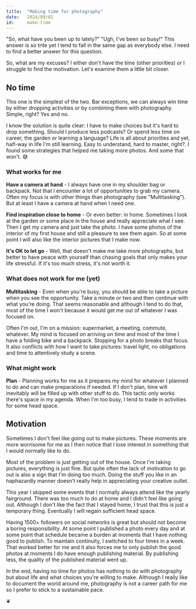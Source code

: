 ```yaml
---
title:  "Making time for photography"
date:   2024/09/01
id:     make-time
---
```


"So, what have you been up to lately?" "Ugh, I've been *so* busy!" This answer is so trite yet I tend to fall in the same gap as everybody else. I need to find a better answer for this question.

So, what are my excuses? I either don't have the time (other priorities) or I struggle to find the motivation. Let's examine them a little bit closer.

## No time

This one is the simplest of the two. Bar exceptions, we can always win time by either dropping activities or by combining them with photography. Simple, right? Yes and no.

I know the solution is quite clear: I have to make choices but it's hard to drop something. Should I produce less podcasts? Or spend less time on career, the garden or learning a language? Life is all about priorities and yet, half-way in life I'm still learning. Easy to understand, hard to master, right?. I found some strategies that helped me taking more photos. And some that won't. 😅

### What works for me

**Have a camera at hand** - I always have one in my shoulder bag or backpack. Not that I encounter a lot of opportunities to grab my camera. Often my focus is with other things than photography (see "Multitasking"). But at least I have a camera at hand when I need one.

**Find inspiration close to home** - Or even better: in home. Sometimes I look at the garden or some place in the house and really appreciate what I see. Then I get my camera and just take the photo. I have some photos of the interior of my first house and still a pleasure to see them again. So at some point I will also like the interior pictures that I make now.

**It's OK to let go** - Well, that doesn't make me take more photographs, but better to have peace with yourself than chasing goals that only makes your life stressful. If it's too much stress, it's not worth it.

### What does not work for me (yet)

**Multitasking** - Even when you're busy, you should be able to take a picture when you see the opportunity. Take a minute or two and then continue with what you're doing. That seems reasonable and although I tend to do that, most of the time I won't because it would get me out of whatever I was focused on.

Often I'm out, I'm on a mission: supermarket, a meeting, commute, whatever. My mind is focused on arriving on time and most of the time I have a folding bike and a backpack. Stopping for a photo breaks that focus. It also conflicts with how I want to take pictures: travel light, no obligations and time to attentively study a scene.

### What might work

**Plan** - Planning works for me as it prepares my mind for whatever I planned to do and can make preparations if needed. If I don't plan, time will inevitably will be filled up with other stuff to do. This tactic only works there's space in my agenda. When I'm too busy, I tend to trade in activities for some head space.

## Motivation

Sometimes I don't feel like going out to make pictures. These moments are more worrisome for me as I then notice that I lose interest in something that I would normally like to do.

Most of the problem is just getting out of the house. Once I'm taking pictures, everything is just fine. But quite often the lack of motivation to go out is also a sign that I'm doing too much. Doing the stuff you like in an haphazardly manner doesn't really help in appreciating your creative outlet.

This year I skipped some events that I normally always attend like the yearly fairground. There was too much to do at home and I didn't feel like going out. Although I don't like the fact that I stayed home, I trust that this is just a temporary thing. Eventually I will regain sufficient head space.

Having 1500+ followers on social networks is great but should not become a boring responsibility. At some point I published a photo every day and at some point that schedule became a burden at moments that I have nothing good to publish. To maintain continuity, I switched to four times in a week. That worked better for me and it also forces me to only publish the good photos at moments I do have enough publishing material. By publishing less, the quality of the published material went up.

In the end, having no time for photos has nothing to do with photography but about life and what choices you're willing to make. Although I really like to document the world around me, photography is not a career path for me so I prefer to stick to a sustainable pace.

❦